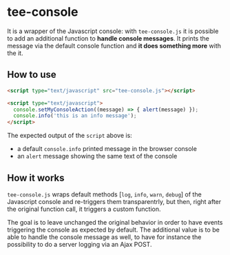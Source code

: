 # tee-console
It is a wrapper of the Javascript console: with `tee-console.js` it is possible to add an additional function to **handle console messages**. It prints the message via the default console function and **it does something more** with the it.

## How to use
```html
<script type="text/javascript" src="tee-console.js"></script>

<script type="text/javascript">
  console.setMyConsoleAction((message) => { alert(message) });
  console.info('this is an info message');
</script>
```

The expected output of the `script` above is:
* a default `console.info` printed message in the browser console
* an `alert` message showing the same text of the console

## How it works
`tee-console.js` wraps default methods [`log`, `info`, `warn`, `debug`] of the Javascript console and re-triggers them transparentrly, but then, right after the original function call, it triggers a custom function.

The goal is to leave unchanged the original behavior in order to have events triggering the console as expected by default. The additional value is to be able to handle the console message as well, to have for instance the possibility to do a server logging via an Ajax POST.